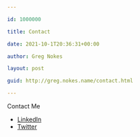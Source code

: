 ```yaml
---

id: 1000000

title: Contact

date: 2021-10-1T20:36:31+00:00

author: Greg Nokes

layout: post

guid: http://greg.nokes.name/contact.html

---
```


<!-- People ask me why I keep this site up and running - and have for so long. I don’t think it’s about ego - it’s more like a snapshot of who I am each time I sit down to write. Everything changes, all the time. We die each second, and are reborn as someone new. The ability to look backwards, and see who I was a week, a month or a year ago is an interesting exercise in self examination.

And, I look back at the people all over the world whose lives have touched mine, and I am truly thankful to be living in a time of such ubiquitous communication. Democracy, peace and freedom are fostered by discourse. As long as we keep talking, everything will turn out ok… -->


<a id="contact">
    <p>Contact Me</p>
</a>
  
<ul>
	<li><a class="post-link" href="http://www.linkedin.com/in/gregnokes/">LinkedIn</a></li>
	<li><a class="post-link" href="https://twitter.com/tsykoduk">Twitter</a></li>
</ul>
</div>


